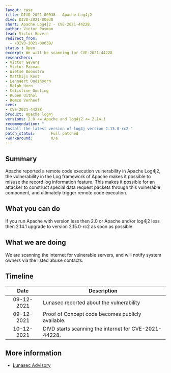 ```yaml
---
layout: case
title: DIVD-2021-00038 - Apache Log4j2
divd: DIVD-2021-00038
short: Apache Log4j2 - CVE-2021-44228.
author: Victor Pasman
lead: Victor Gevers
redirect_from:
  - /DIVD-2021-00038/
status : Open
excerpt: We will be scanning for CVE-2021-44228
researchers:
- Victor Gevers
- Victor Pasman
- Wietse Boonstra 
- Matthijs Koot
- Lennaert Oudshoorn
- Ralph Horn
- Célistine Oosting
- Ruben Uithol
- Remco Verhoef
cves:
- CVE-2021-44228
product: Apache log4j
versions: 2.0 <= Apache and log4j2 <= 2.14.1
recommendation: "
Install the latest version of log4j version 2.15.0-rc2 "
patch_status:	 	Full patched
-workaround:		n/a
---
```

## Summary

Apache reported a remote code execution vulnerability in Apache Log4j2, the vulnerability in the Log framework of Apache makes it possible to misuse the record log information feature. This makes it possible for an attacker to construct special data request packets through this vulnerable component, and ultimately trigger remote code execution.

## What you can do

If you run Apache with version less then 2.0 or Apache and/or log4j2 less then 2.14.1 upgrade to version 2.15.0-rc2 as soon as possible.

## What we are doing

We are scanning the internet for vulnerable servers, and will notify system owners via the listed abuse contacts.

## Timeline

| Date | Description |
|:-----:|-------------|
| 09-12-2021 | Lunasec reported about the vulnerability |
| 09-12-2021 | Proof of Concept code becomes publicly available. |
| 10-12-2021 | DIVD starts scanning the internet for CVE-2021-44228. |

## More information
* [Lunasec Advisory](https://www.lunasec.io/docs/blog/log4j-zero-day/)
